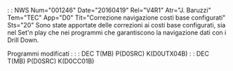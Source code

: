  :  : NWS Num="001246" Date="20160419" Rel="V4R1" Atr="J. Baruzzi" Tem="TEC" App="D0" Tit="Correzione navigazione costi base configurati" Sts="20"
Sono state apportate delle correzioni ai costi base configurati, sia nel Set'n play che nei programmi che garantiscono la navigazione dati con i Drill Down.

Programmi modificati : 
 :  : DEC T(MB) P(D0SRC) K(D0UTX04B)
 :  : DEC T(MB) P(D0SRC) K(D0CC01B)
